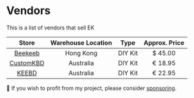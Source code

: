 # Vendors

This is a list of vendors that sell EK

| Store | Warehouse Location | Type | Approx. Price |
| :---: | :---: | :---: | :--: |
| [Beekeeb](https://shop.beekeeb.com/product/eternal-keypad-kit/) | Hong Kong | DIY Kit | $ 45.00 |
| [CustomKBD](https://customkbd.com/products/eternal-keypad-kit) | Australia | DIY Kit | € 18.95 |
| [KEEBD](https://keebd.com/products/eternal-keypad-keyboard-kit) | Australia | DIY Kit | € 22.95 |

💙 If you wish to profit from my project, please consider [sponsoring](https://github.com/sponsors/duckyb).
